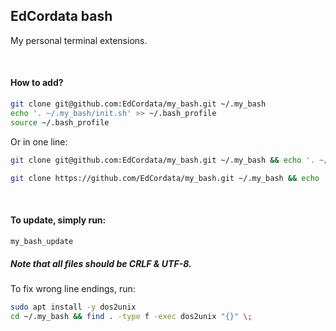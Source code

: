 ## EdCordata bash
My personal terminal extensions.


<br/>


#### How to add?
```bash
git clone git@github.com:EdCordata/my_bash.git ~/.my_bash
echo '. ~/.my_bash/init.sh' >> ~/.bash_profile
source ~/.bash_profile
```
Or in one line:
```bash
git clone git@github.com:EdCordata/my_bash.git ~/.my_bash && echo '. ~/.my_bash/init.sh' >> ~/.bash_profile && source ~/.bash_profile
```
```bash
git clone https://github.com/EdCordata/my_bash.git ~/.my_bash && echo '. ~/.my_bash/init.sh' >> ~/.bash_profile && source ~/.bash_profile
```

<br/>


#### To update, simply run:
```bash
my_bash_update
```

##### Note that all files should be CRLF & UTF-8.
To fix wrong line endings, run:
```bash
sudo apt install -y dos2unix
cd ~/.my_bash && find . -type f -exec dos2unix "{}" \;
```
